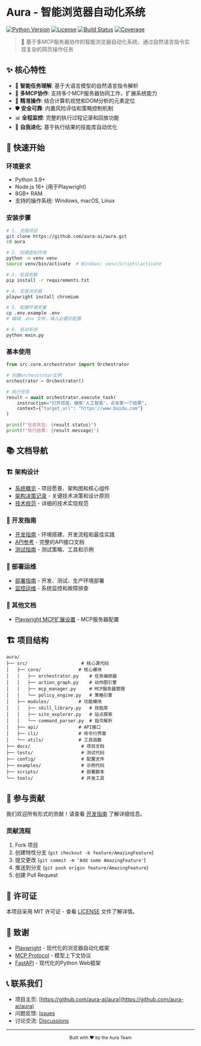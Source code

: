 # Aura - 智能浏览器自动化系统

[![Python Version](https://img.shields.io/badge/python-3.9%2B-blue.svg)](https://python.org)
[![License](https://img.shields.io/badge/license-MIT-green.svg)](LICENSE)
[![Build Status](https://img.shields.io/badge/build-passing-brightgreen.svg)](#)
[![Coverage](https://img.shields.io/badge/coverage-85%25-yellow.svg)](#)

> 🚀 基于多MCP服务器协作的智能浏览器自动化系统，通过自然语言指令实现复杂的网页操作任务

## ✨ 核心特性

- 🧠 **智能任务理解**: 基于大语言模型的自然语言指令解析
- 🔗 **多MCP协作**: 支持多个MCP服务器协同工作，扩展系统能力
- 🎯 **精准操作**: 结合计算机视觉和DOM分析的元素定位
- 🛡️ **安全可靠**: 内置风险评估和策略控制机制
- 📊 **全程监控**: 完整的执行过程记录和回放功能
- 🔄 **自我进化**: 基于执行结果的技能库自动优化

## 🚀 快速开始

### 环境要求

- Python 3.9+
- Node.js 16+ (用于Playwright)
- 8GB+ RAM
- 支持的操作系统: Windows, macOS, Linux

### 安装步骤

```bash
# 1. 克隆项目
git clone https://github.com/aura-ai/aura.git
cd aura

# 2. 创建虚拟环境
python -m venv venv
source venv/bin/activate  # Windows: venv\Scripts\activate

# 3. 安装依赖
pip install -r requirements.txt

# 4. 安装浏览器
playwright install chromium

# 5. 配置环境变量
cp .env.example .env
# 编辑 .env 文件，填入必要的配置

# 6. 启动系统
python main.py
```

### 基本使用

```python
from src.core.orchestrator import Orchestrator

# 创建orchestrator实例
orchestrator = Orchestrator()

# 执行任务
result = await orchestrator.execute_task(
    instruction="打开百度，搜索'人工智能'，点击第一个结果",
    context={"target_url": "https://www.baidu.com"}
)

print(f"任务状态: {result.status}")
print(f"执行结果: {result.message}")
```

## 📚 文档导航

### 🏗️ 架构设计
- [系统概览](docs/system-overview.md) - 项目愿景、架构图和核心组件
- [架构决策记录](docs/architecture-decisions.md) - 关键技术决策和设计原则
- [技术规范](docs/technical-specifications.md) - 详细的技术实现规范

### 🔧 开发指南
- [开发指南](docs/development-guide.md) - 环境搭建、开发流程和最佳实践
- [API参考](docs/api-reference.md) - 完整的API接口文档
- [测试指南](docs/testing-guide.md) - 测试策略、工具和示例

### 🚀 部署运维
- [部署指南](docs/deployment-guide.md) - 开发、测试、生产环境部署
- [监控运维](docs/deployment-guide.md#监控和日志) - 系统监控和故障排查

### 📖 其他文档
- [Playwright MCP扩展设置](docs/playwright_mcp_extension_setup.md) - MCP服务器配置

## 🏗️ 项目结构

```
aura/
├── src/                    # 核心源代码
│   ├── core/              # 核心模块
│   │   ├── orchestrator.py    # 任务编排器
│   │   ├── action_graph.py    # 动作图引擎
│   │   ├── mcp_manager.py     # MCP服务器管理
│   │   └── policy_engine.py   # 策略引擎
│   ├── modules/           # 功能模块
│   │   ├── skill_library.py   # 技能库
│   │   ├── site_explorer.py   # 站点探索
│   │   └── command_parser.py  # 指令解析
│   ├── api/               # API接口
│   ├── cli/               # 命令行界面
│   └── utils/             # 工具函数
├── docs/                   # 项目文档
├── tests/                  # 测试代码
├── config/                 # 配置文件
├── examples/               # 示例代码
├── scripts/                # 部署脚本
└── tools/                  # 开发工具
```

## 🤝 参与贡献

我们欢迎所有形式的贡献！请查看 [开发指南](docs/development-guide.md#贡献指南) 了解详细信息。

### 贡献流程

1. Fork 项目
2. 创建特性分支 (`git checkout -b feature/AmazingFeature`)
3. 提交更改 (`git commit -m 'Add some AmazingFeature'`)
4. 推送到分支 (`git push origin feature/AmazingFeature`)
5. 创建 Pull Request

## 📄 许可证

本项目采用 MIT 许可证 - 查看 [LICENSE](LICENSE) 文件了解详情。

## 🙏 致谢

- [Playwright](https://playwright.dev/) - 现代化的浏览器自动化框架
- [MCP Protocol](https://modelcontextprotocol.io/) - 模型上下文协议
- [FastAPI](https://fastapi.tiangolo.com/) - 现代化的Python Web框架

## 📞 联系我们

- 项目主页: [https://github.com/aura-ai/aura](https://github.com/aura-ai/aura)
- 问题反馈: [Issues](https://github.com/aura-ai/aura/issues)
- 讨论交流: [Discussions](https://github.com/aura-ai/aura/discussions)

---

<div align="center">
  <sub>Built with ❤️ by the Aura Team</sub>
</div>